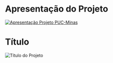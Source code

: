 # Apresentação do Projeto

[![Apresentação Projeto PUC-Minas](https://img.youtube.com/vi/p9HZVvj3g0U/0.jpg)](https://youtu.be/p9HZVvj3g0U)

# Título

![Título do Projeto](https://github.com/ICEI-PUC-Minas-PMV-ADS/pmv-ads-2024-1-e4-proj-dad-t2-sistema-financeiro/assets/114113443/d1959f73-cca1-440f-846f-1b48f00a80f8)
